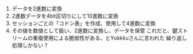 1. データを2進数に変換
2. 2進数データを4bit区切りにして10進数に変換
3. セッションごとの「コドン表」を作成、使用して4進数に変換
4. その値を数値として扱い、2進数に変換し、データを保管
これだと、鍵ストリームの重複使用による脆弱性がある、とYukkkuさんに言われた
繰り返し処理しかない？